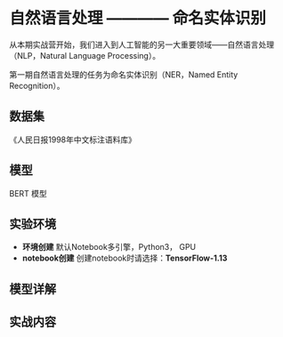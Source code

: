   # 自然语言处理 ———— 命名实体识别
  
  从本期实战营开始，我们进入到人工智能的另一大重要领域——自然语言处理（NLP，Natural Language Processing）。

  第一期自然语言处理的任务为命名实体识别（NER，Named Entity Recognition）。

  ## 数据集
  
  《人民日报1998年中文标注语料库》  
  
  ## 模型
  
  BERT 模型
  
  ## 实验环境

  - **环境创建**
  默认Notebook多引擎，Python3， GPU
  - **notebook创建**
  创建notebook时请选择：**TensorFlow-1.13**
  
  ## 模型详解
  
  
  
  ## 实战内容
  
  
  
